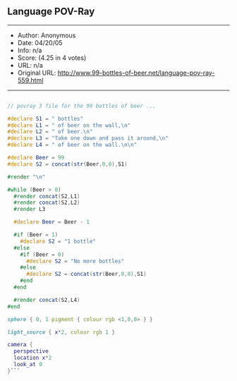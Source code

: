 
## Language POV-Ray ##
---
- Author: Anonymous
- Date: 04/20/05
- Info: n/a
- Score:  (4.25 in 4 votes)
- URL: n/a
- Original URL: http://www.99-bottles-of-beer.net/language-pov-ray-559.html
---

```POV-Ray is a ray-tracing program.

// povray 3 file for the 99 bottles of beer ...

#declare S1 = " bottles"
#declare L1 = " of beer on the wall,\n"
#declare L2 = " of beer.\n"
#declare L3 = "Take one down and pass it around,\n"
#declare L4 = " of beer on the wall.\n\n"

#declare Beer = 99
#declare S2 = concat(str(Beer,0,0),S1)

#render "\n"

#while (Beer > 0)
  #render concat(S2,L1)
  #render concat(S2,L2)
  #render L3

  #declare Beer = Beer - 1

  #if (Beer = 1)
    #declare S2 = "1 bottle"
  #else
    #if (Beer = 0)
      #declare S2 = "No more bottles"
    #else
      #declare S2 = concat(str(Beer,0,0),S1)
    #end
  #end

  #render concat(S2,L4)
#end

sphere { 0, 1 pigment { colour rgb <1,0,0> } }

light_source { x*2, colour rgb 1 }

camera {
  perspective
  location x*2
  look_at 0
}```